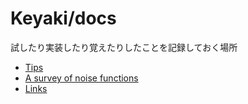 # Keyaki/docs

試したり実装したり覚えたりしたことを記録しておく場所

* [Tips](notes/tips.md)
* [A survey of noise functions](notes/survey-of-noise-functions/index.md)
* [Links](notes/links.md)
